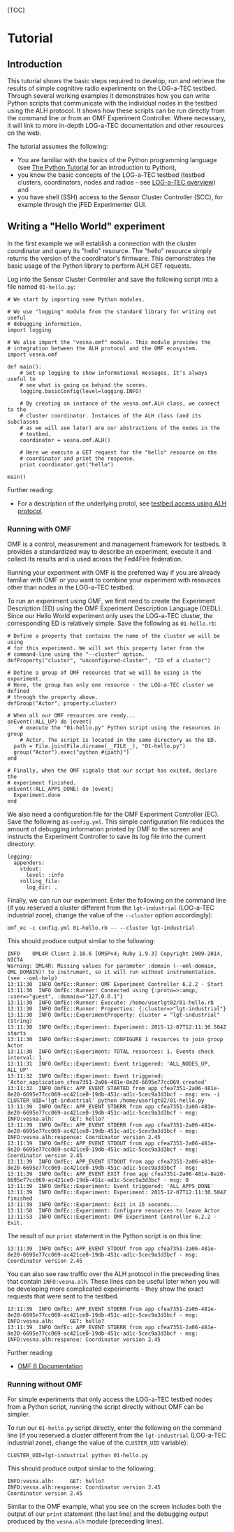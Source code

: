 <!-- vim: linebreak filetype=markdown expandtab ts=4 sw=4
-->
<meta charset="utf-8">

[TOC]

# Tutorial

## Introduction

This tutorial shows the basic steps required to develop, run and retrieve the results of simple cognitive radio experiments on the LOG-a-TEC testbed. Through several working examples it demonstrates how you can write Python scripts that communicate with the individual nodes in the testbed using the ALH protocol. It shows how these scripts can be run directly from the command line or from an OMF Experiment Controller. Where necessary, it will link to more in-depth LOG-a-TEC documentation and other resources on the web.

The tutorial assumes the following:

 * You are familiar with the basics of the Python programming language (see [The Python Tutorial](https://docs.python.org/2/tutorial/) for an introduction to Python),
 * you know the basic concepts of the LOG-a-TEC testbed (testbed clusters, coordinators, nodes and radios - see [LOG-a-TEC overview](http://log-a-tec.eu/overview.html)) and
 * you have shell (SSH) access to the Sensor Cluster Controller (SCC), for example through the jFED Experimenter GUI.

## Writing a "Hello World" experiment

In the first example we will establish a connection with the cluster coordinator and query its "hello" resource. The "hello" resource simply returns the version of the coordinator's firmware. This demonstrates the basic usage of the Python library to perform ALH GET requests.

Log into the Sensor Cluster Controller and save the following script into a file named `01-hello.py`:

    # We start by importing some Python modules.

    # We use "logging" module from the standard library for writing out useful
    # debugging information.
    import logging

    # We also import the "vesna.omf" module. This module provides the
    # integration between the ALH protocol and the OMF ecosystem.
    import vesna.omf

    def main():
        # Set up logging to show informational messages. It's always useful to
        # see what is going on behind the scenes.
        logging.basicConfig(level=logging.INFO)

        # By creating an instance of the vesna.omf.ALH class, we connect to the
        # cluster coordinator. Instances of the ALH class (and its subclasses
        # as we will see later) are our abstractions of the nodes in the
        # testbed.
        coordinator = vesna.omf.ALH()

        # Here we execute a GET request for the "hello" resource on the
        # coordinator and print the response.
        print coordinator.get("hello")

    main()

Further reading:

 * For a description of the underlying protol, see [testbed access using ALH protocol](http://log-a-tec.eu/software.html#testbed-access-using-alh-protocol).

### Running with OMF

OMF is a control, measurement and management framework for testbeds. It provides a standardized way to describe an experiment, execute it and collect its results and is used across the Fed4Fire federation.

Running your experiment with OMF is the preferred way if you are already familiar with OMF or you want to combine your experiment with resources other than nodes in the LOG-a-TEC testbed.

To run an experiment using OMF, we first need to create the Experiment Description (ED) using the OMF Experiment Description Language (OEDL). Since our Hello World experiment only uses the LOG-a-TEC cluster, the corresponding ED is relatively simple. Save the following as `01-hello.rb`:

    # Define a property that contains the name of the cluster we will be using
    # for this experiment. We will set this property later from the
    # command-line using the "--cluster" option.
    defProperty("cluster", "unconfigured-cluster", "ID of a cluster")

    # Define a group of OMF resources that we will be using in the experiment.
    # Here, the group has only one resource - the LOG-a-TEC cluster we defined
    # through the property above.
    defGroup("Actor", property.cluster)

    # When all our OMF resources are ready...
    onEvent(:ALL_UP) do |event|
        # execute the "01-hello.py" Python script using the resources in group
        # Actor. The script is located in the same directory as the ED.
      path = File.join(File.dirname(__FILE__), "01-hello.py")
      group("Actor").exec("python #{path}")
    end

    # Finally, when the OMF signals that our script has exited, declare the
    # experiment finished.
    onEvent(:ALL_APPS_DONE) do |event|
      Experiment.done
    end

We also need a configuration file for the OMF Experiment Controller (EC). Save the following as `config.yml`. This simple configuration file reduces the amount of debugging information printed by OMF to the screen and instructs the Experiment Controller to save its log file into the current directory:

    logging:
      appenders:
        stdout:
          level: :info
        rolling_file:
          log_dir: .

Finally, we can run our experiment. Enter the following on the command line (if you reserved a cluster different from the `lgt-industrial` (LOG-a-TEC industrial zone), change the value of the `--cluster` option accordingly):

    omf_ec -c config.yml 01-hello.rb -- --cluster lgt-industrial

This should produce output similar to the following:

    INFO	OML4R Client 2.10.6 [OMSPv4; Ruby 1.9.3] Copyright 2009-2014, NICTA
    Warning: OML4R: Missing values for parameter :domain (--oml-domain, OML_DOMAIN)! to instrument, so it will run without instrumentation. (see --oml-help)
    13:11:30  INFO OmfEc::Runner: OMF Experiment Controller 6.2.2 - Start
    13:11:30  INFO OmfEc::Runner: Connected using {:proto=>:amqp, :user=>"guest", :domain=>"127.0.0.1"}
    13:11:30  INFO OmfEc::Runner: Execute: /home/userlgt02/01-hello.rb
    13:11:30  INFO OmfEc::Runner: Properties: {:cluster=>"lgt-industrial"}
    13:11:30  INFO OmfEc::ExperimentProperty: cluster = "lgt-industrial" (String)
    13:11:30  INFO OmfEc::Experiment: Experiment: 2015-12-07T12:11:30.504Z starts
    13:11:30  INFO OmfEc::Experiment: CONFIGURE 1 resources to join group Actor
    13:11:30  INFO OmfEc::Experiment: TOTAL resources: 1. Events check interval: 1.
    13:11:31  INFO OmfEc::Experiment: Event triggered: 'ALL_NODES_UP, ALL_UP'
    13:11:32  INFO OmfEc::Experiment: Event triggered: 'Actor_application_cfea7351-2a06-481e-8e20-6695e77cc069_created'
    13:11:32  INFO OmfEc: APP_EVENT STARTED from app cfea7351-2a06-481e-8e20-6695e77cc069-ac421ce0-19db-451c-ad1c-5cec9a3d3bcf - msg: env -i CLUSTER_UID='lgt-industrial' python /home/userlgt02/01-hello.py 
    13:11:39  INFO OmfEc: APP_EVENT STDERR from app cfea7351-2a06-481e-8e20-6695e77cc069-ac421ce0-19db-451c-ad1c-5cec9a3d3bcf - msg: INFO:vesna.alh:     GET: hello?
    13:11:39  INFO OmfEc: APP_EVENT STDERR from app cfea7351-2a06-481e-8e20-6695e77cc069-ac421ce0-19db-451c-ad1c-5cec9a3d3bcf - msg: INFO:vesna.alh:response: Coordinator version 2.45
    13:11:39  INFO OmfEc: APP_EVENT STDOUT from app cfea7351-2a06-481e-8e20-6695e77cc069-ac421ce0-19db-451c-ad1c-5cec9a3d3bcf - msg: Coordinator version 2.45
    13:11:39  INFO OmfEc: APP_EVENT STDOUT from app cfea7351-2a06-481e-8e20-6695e77cc069-ac421ce0-19db-451c-ad1c-5cec9a3d3bcf - msg: 
    13:11:39  INFO OmfEc: APP_EVENT EXIT from app cfea7351-2a06-481e-8e20-6695e77cc069-ac421ce0-19db-451c-ad1c-5cec9a3d3bcf - msg: 0
    13:11:39  INFO OmfEc::Experiment: Event triggered: 'ALL_APPS_DONE'
    13:11:39  INFO OmfEc::Experiment: Experiment: 2015-12-07T12:11:30.504Z finished
    13:11:39  INFO OmfEc::Experiment: Exit in 15 seconds...
    13:11:50  INFO OmfEc::Experiment: Configure resources to leave Actor
    13:11:53  INFO OmfEc::Experiment: OMF Experiment Controller 6.2.2 - Exit.

The result of our `print` statement in the Python script is on this line:

    13:11:39  INFO OmfEc: APP_EVENT STDOUT from app cfea7351-2a06-481e-8e20-6695e77cc069-ac421ce0-19db-451c-ad1c-5cec9a3d3bcf - msg: Coordinator version 2.45

You can also see raw traffic over the ALH protocol in the preceeding lines that contain `INFO:vesna.alh`. These lines can be useful later when you will be developing more complicated experiments - they show the exact requests that were sent to the testbed.

    13:11:39  INFO OmfEc: APP_EVENT STDERR from app cfea7351-2a06-481e-8e20-6695e77cc069-ac421ce0-19db-451c-ad1c-5cec9a3d3bcf - msg: INFO:vesna.alh:     GET: hello?
    13:11:39  INFO OmfEc: APP_EVENT STDERR from app cfea7351-2a06-481e-8e20-6695e77cc069-ac421ce0-19db-451c-ad1c-5cec9a3d3bcf - msg: INFO:vesna.alh:response: Coordinator version 2.45

Further reading:

 * [OMF 6 Documentation](https://omf.mytestbed.net/projects/omf6/wiki/Wiki)

### Running without OMF

For simple experiments that only access the LOG-a-TEC testbed nodes from a
Python script, running the script directly without OMF can be simpler.

To run our `01-hello.py` script directly, enter the following on the command line (if you reserved a cluster different from the `lgt-industrial` (LOG-a-TEC industrial zone), change the value of the `CLUSTER_UID` variable):

    CLUSTER_UID=lgt-industrial python 01-hello.py

This should produce output similar to the following:

    INFO:vesna.alh:     GET: hello?
    INFO:vesna.alh:response: Coordinator version 2.45
    Coordinator version 2.45

Similar to the OMF example, what you see on the screen includes both the output of our `print` statement (the last line) and the debugging output produced by the `vesna.alh` module (preceeding lines).
